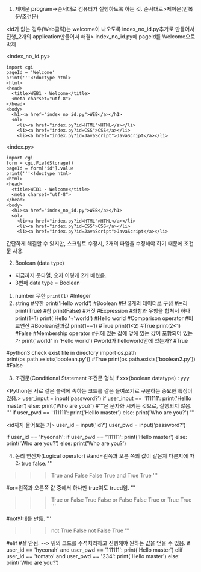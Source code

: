 1. 제어문
program->순서대로 컴퓨터가 실행하도록 하는 것.
순서대로>제어문(반복문/조건문)

<id가 없는 경우(Web클릭)는 welcome이 나오도록 index_no_id.py추가로 만들어서 진행_2개의 application만들어서 해결>
index_no_id.py에 pageId를 Welcome으로 박제  

<index_no_id.py>  
```
import cgi  
pageId = 'Welcome'  
print('''<!doctype html>  
<html>  
<head>  
  <title>WEB1 - Welcome</title>  
  <meta charset="utf-8">  
</head>  
<body>  
  <h1><a href="index_no_id.py">WEB</a></h1>  
  <ol>  
    <li><a href="index.py?id=HTML">HTML</a></li>  
    <li><a href="index.py?id=CSS">CSS</a></li>  
    <li><a href="index.py?id=JavaScript">JavaScript</a></li>  
```
<index.py>  
```
import cgi  
form = cgi.FieldStorage()  
pageId = form["id"].value  
print('''<!doctype html>  
<html>  
<head>  
  <title>WEB1 - Welcome</title>  
  <meta charset="utf-8">  
</head>  
<body>  
  <h1><a href="index_no_id.py">WEB</a></h1>  
  <ol>  
    <li><a href="index.py?id=HTML">HTML</a></li>  
    <li><a href="index.py?id=CSS">CSS</a></li>  
    <li><a href="index.py?id=JavaScript">JavaScript</a></li>  
```
간단하게 해결할 수 있지만, 스크립트 수정시, 2개의 파일을 수정해야 하기 때문에 조건문 사용.


2. Boolean (data type)
- 지금까지 문다열, 숫자 이렇게 2개 배웠음.
- 3번째 data type = Boolean

1) number 무한
`print(1)` #Integer
2) string #유한
print('Hello world')
#Boolean #단 2개의 데이터로 구성 #논리
print(True) #참
print(False) #거짓
#Expression #좌항과 우항을 합쳐서 하나
print(1+1)
print('Hello '+'world') #Hello world
#Comparison operator #비교연산 #Boolean결과값
print(1==1) #True
print(1<2) #True
print(2<1) #False
#Membership operator #뒤에 있는 값에 앞에 있는 값이 포함되어 있는가
print('world' in 'Hello world') #world가 helloworld안에 있는가? #True

#python3 check exist file in directory
import os.path
print(os.path.exists('boolean.py')) #True
print(os.path.exists('boolean2.py')) #False


3. 조건문(Conditional Statement
조건문 형식
if xxx(boolean datatype) :
    yyy


<Python은 서로 같은 블럭에 속하는 코드를 같은 들여쓰기로 구분하는 중요한 특징이 있음.>
user_input = input('password?')
if user_input == '111111':
    print('Helllo master')
else:
    print('Who are you?')
#'''은 문자화 시키는 것으로, 실행되지 않음.
'''
if user_pwd == '111111':
    print('Helllo master')
else:
    print('Who are you?')
'''

<id까지 물어보는 거>
user_id =  input('id?')
user_pwd = input('password?')


if user_id == 'hyeonah':
    if user_pwd == '111111':
        print('Hello master')
    else:
        print('Who are you?')
else:
    print('Who are you?')


4. 논리 연산자(Logical operator)
#and=왼쪽과 오른 쪽의 값이 같은지 다른지에 따라 true false.
'''
>>> True and False
False
>>> True and True
True
'''

#or=왼쪽과 오른쪽 값 중에서 하나만 true여도 trued임.
'''
>>> True or False
True
>>> False or False
False
>>> True or True
True
'''

#not반대를 만듦.
'''
>>> not True
False
>>> not False
True
'''

#elif #잘 안됨. --> 위의 코드를 주석처리하고 진행해야 원하는 값을 얻을 수 있음.
if user_id == 'hyeonah' and user_pwd == '111111':
        print('Hello master')
    elif user_id == 'tomato' and user_pwd == '234':
        print('Hello master')
else:
    print('Who are you?')
